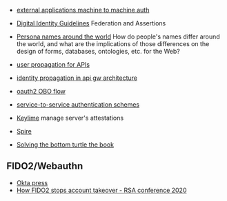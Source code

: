 * [external applications machine to machine auth](https://aws.amazon.com/blogs/security/approaches-for-authenticating-external-applications-in-a-machine-to-machine-scenario/)
* [Digital Identity Guidelines](https://nvlpubs.nist.gov/nistpubs/SpecialPublications/NIST.SP.800-63c.pdf) Federation and Assertions


* [Persona names around the world](https://www.w3.org/International/questions/qa-personal-names) How do people's names differ around the world, and what are the implications of those differences on the design of forms, databases, ontologies, etc. for the Web?

* [user propagation for APIs](https://www.ateam-oracle.com/post/authentication-and-user-propagation-for-api-calls)

* [identity propagation in api gw architecture](https://cloud.google.com/blog/products/api-management/identity-propagation-in-an-api-gateway-architecture)

* [oauth2 OBO flow](https://docs.microsoft.com/en-us/azure/active-directory/develop/v2-oauth2-on-behalf-of-flow)

* [service-to-service authentication schemes](https://web.archive.org/web/20200507173734/https://latacora.micro.blog/a-childs-garden/)

* [Keylime](https://keylime.dev/) manage server's attestations

* [Spire](https://github.com/spiffe/spire)

* [Solving the bottom turtle the book](https://spiffe.io/book/)


## FIDO2/Webauthn
* [Okta press](https://www.youtube.com/watch?v=mjHIt9lDBgA)
* [How FIDO2 stops account takeover - RSA conference 2020](https://www.youtube.com/watch?v=aMo4ZlWznao)
